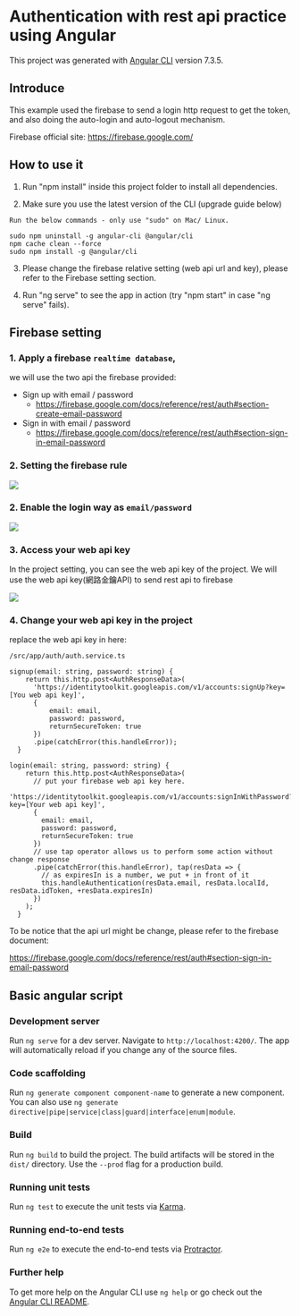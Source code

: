 # Authentication with rest api practice using Angular

This project was generated with [Angular CLI](https://github.com/angular/angular-cli) version 7.3.5.

## Introduce

This example used the firebase to send a login http request to get the token,
and also doing the auto-login and auto-logout mechanism. 

Firebase official site:
https://firebase.google.com/

## How to use it

1. Run "npm install" inside this project folder to install all dependencies.

2. Make sure you use the latest version of the CLI (upgrade guide below)

```
Run the below commands - only use "sudo" on Mac/ Linux.

sudo npm uninstall -g angular-cli @angular/cli
npm cache clean --force
sudo npm install -g @angular/cli
```

3. Please change the firebase relative setting (web api url and key), please refer to the Firebase setting section.

4. Run "ng serve" to see the app in action (try "npm start" in case "ng serve" fails).

## Firebase setting

### 1. Apply a firebase `realtime database`,
we will use the two api the firebase provided:
* Sign up with email / password
  * https://firebase.google.com/docs/reference/rest/auth#section-create-email-password
* Sign in with email / password
  * https://firebase.google.com/docs/reference/rest/auth#section-sign-in-email-password

### 2. Setting the firebase rule

![](https://i.imgur.com/myy1N9R.png)

### 2. Enable the login way as `email/password`

![](https://i.imgur.com/zkhkFDg.png)

### 3. Access your web api key

In the project setting, you can see the web api key of the project.
We will use the web api key(網路金鑰API) to send rest api to firebase

![](https://i.imgur.com/533tZKX.png)

### 4. Change your web api key in the project

replace the web api key in here:  

`/src/app/auth/auth.service.ts`
```
signup(email: string, password: string) {
    return this.http.post<AuthResponseData>(
      'https://identitytoolkit.googleapis.com/v1/accounts:signUp?key=[You web api key]',
      {
          email: email,
          password: password,
          returnSecureToken: true
      })
      .pipe(catchError(this.handleError));
  }

login(email: string, password: string) {
    return this.http.post<AuthResponseData>(
      // put your firebase web api key here.
      'https://identitytoolkit.googleapis.com/v1/accounts:signInWithPassword?key=[Your web api key]',
      {
        email: email,
        password: password,
        returnSecureToken: true
      })
      // use tap operator allows us to perform some action without change response
      .pipe(catchError(this.handleError), tap(resData => {
        // as expiresIn is a number, we put + in front of it
        this.handleAuthentication(resData.email, resData.localId, resData.idToken, +resData.expiresIn)
      })
    );
  }
```

To be notice that the api url might be change,
please refer to the firebase document:

https://firebase.google.com/docs/reference/rest/auth#section-sign-in-email-password

## Basic angular script

### Development server

Run `ng serve` for a dev server. Navigate to `http://localhost:4200/`. The app will automatically reload if you change any of the source files.

### Code scaffolding

Run `ng generate component component-name` to generate a new component. You can also use `ng generate directive|pipe|service|class|guard|interface|enum|module`.

### Build

Run `ng build` to build the project. The build artifacts will be stored in the `dist/` directory. Use the `--prod` flag for a production build.

### Running unit tests

Run `ng test` to execute the unit tests via [Karma](https://karma-runner.github.io).

### Running end-to-end tests

Run `ng e2e` to execute the end-to-end tests via [Protractor](http://www.protractortest.org/).

### Further help

To get more help on the Angular CLI use `ng help` or go check out the [Angular CLI README](https://github.com/angular/angular-cli/blob/master/README.md).
